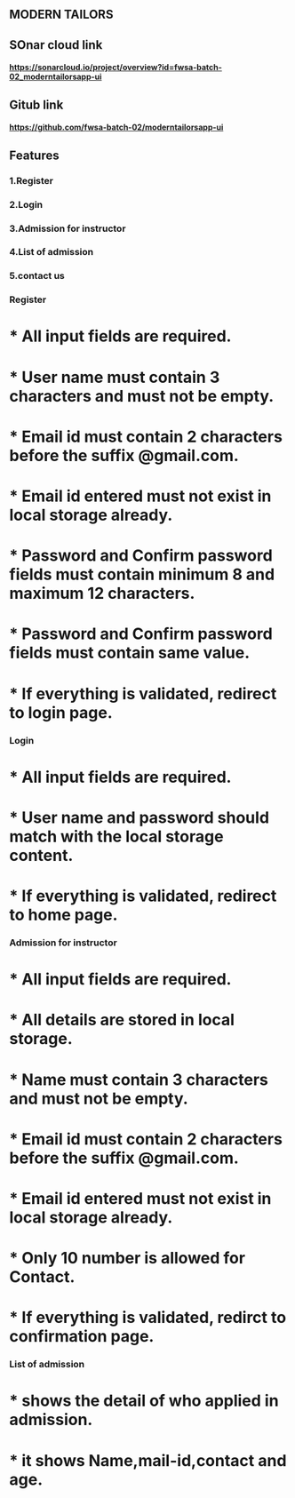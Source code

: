 ## MODERN TAILORS

## SOnar cloud link
#### https://sonarcloud.io/project/overview?id=fwsa-batch-02_moderntailorsapp-ui

## Gitub link
#### https://github.com/fwsa-batch-02/moderntailorsapp-ui


## Features
### 1.Register
### 2.Login
### 3.Admission for instructor
### 4.List of admission
### 5.contact us


### Register

# * All input fields are required.
# * User name must contain 3 characters and must not be empty.
# * Email id must contain 2 characters before the suffix @gmail.com.
# * Email id entered must not exist in local storage already.
# * Password and Confirm password fields must contain minimum 8 and maximum 12 characters.
# * Password and Confirm password fields must contain same value.
# * If everything is validated, redirect to login page.


### Login

# * All input fields are required.
# * User name and password should match with the local storage content.
# * If everything is validated, redirect to home page.


### Admission for instructor

# * All input fields are required.
# * All details are stored in local storage.
# * Name must contain 3 characters and must not be empty.
# * Email id must contain 2 characters before the suffix @gmail.com.
# * Email id entered must not exist in local storage already.
# * Only 10 number is allowed for Contact.
# * If everything is validated, redirct to confirmation page.


### List of admission

# * shows the detail of who applied in admission.
# * it shows Name,mail-id,contact and age.
